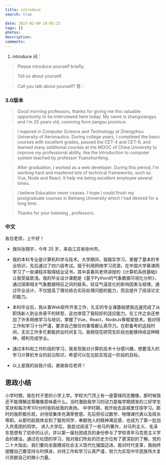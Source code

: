 ```yaml
---
title: introduce
search: true

date: 2023-02-09 19:05:23
tags: []
photos:
description:
comments:
---
```


1. introduce
问：
> Please introduce yourself briefly.

> Tell us about yourself.

> Call you talk about yourself?
答：

### 3.0版本
> Good morning professors, thanks for giving me this valuable opportunity to be interviewed here today. My name is zhangxiangyu and i'm 25 years old, comming form jiangsu province.

> I majored in Computer Science and Technology at Zhengzhou University of Aeronautics. During college years, I completed the basic courses with excellent grades, passed the CET-4 and CET-6, and learned many additional courses at the MOOC of China University to improve my professional ability, like the lntroduction to computer system teached by professor Yuanchunfeng. 

> After graduation, I worked as a web developer. During this period, I'm working hard and mastered lots of technical frameworks, such as Vue, Node and React. lt help me being excellent employee several times. 

> I believe Education never ceases. I hope I could finish my postgraduate courses in Beihang University which I had desired for a long time.
 
> Thanks for your listening , professors.


### 中文


各位老师，上午好！
- 我叫张翔宇，今年 25 岁，来自江苏省徐州市。
  
- 我的本科专业是计算机科学与技术。大学期间，我踏实学习，掌握了基本的专业知识，先后通过了四六级考试。擅于利用网络学习资源，在中国大学慕课网学习了一些课程并取得结业证书，其中袁春风老师讲授的《计算机系统基础》让我受益匪浅。我的毕业设计课题是《基于Python的气象数据可视化分析》，通过探索相关气象数据特征之间的联系，验证气温变化的影响因素与规律。通过毕业设计，不仅提高了理论结合实际处理问题的能力，而且提升了阅读论文的能力。
  
- 本科毕业后，我从事Web软件开发工作，扎实的专业课基础使我迅速完成了从职场新人到业务骨干的转型，这也体现了我较好的适应能力。在工作之余还参加了许多网络学习与培训，掌握了Vue，React，NodeJs等框架技术。我对待工作和学习十分严谨，要求自己做任何事情都认真尽力。在职备考的这段时间，无论工作多忙都能挤出时间复习。我相信在研究生阶段也能够持续这种精神，顺利完成学业。
  
- 通过本科和工作阶段的学习，我发现我对计算机技术十分感兴趣，想要深入的学习计算机专业的前沿知识，希望可以在北航实现这一阶段的目标。

- 以上是我的自我介绍，谢谢各位老师！

## 思政小结
小学时期，我在村子里的小学上学。学校大门顶上有一座雷锋同志雕像，那时候我还不能理解这尊雕像意味着什么。当时激励我学习的动力是每学期颁发的三好学生奖状和每次考100分时爸妈给我的表扬。
中学时期，我开始去县城里住宿学习。那时的我积极乐观，对待班集体充满荣誉感，先后担任过数学、物理课代表以及班长等职。从那时起我体会到了服务同学、奉献他人的精神满足感，也成为了第一批加入共青团的同学。
进入大学后，我尝试阅读了一些马列著作，对马列主义、毛泽东思想有了初步的认识，并以第一届社团成员的身份参与了学校青年马克思主义学会的建设。通过在社团的学习，我对我们所处的历史方位有了更深刻的了解。党的二十大指出，我们要向全面建成社会主义现代化强国迈进。面对时代变革，我始终提醒自己要坚持与时俱进，对待工作和学习认真严谨，努力为实现中华民族伟大复兴贡献自己的微小力量。
